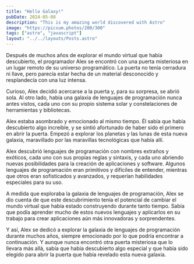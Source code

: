```yaml
---
title: "Hello Galaxy!"
pubDate: 2024-05-08
description: "This is my amazing world discovered with Astro"
image: "https://picsum.photos/200/300"
tags: ["astro", "javascript"]
layout: "../../layouts/Posts.astro"
---
```


Después de muchos años de explorar el mundo virtual que había descubierto, el programador Alex se encontró con una puerta misteriosa en un lugar remoto de su universo programático. La puerta no tenía cerradura ni llave, pero parecía estar hecha de un material desconocido y resplandecía con una luz intensa.

Curioso, Alex decidió acercarse a la puerta y, para su sorpresa, se abrió sola. Al otro lado, había una galaxia de lenguajes de programación nunca antes vistos, cada uno con su propio sistema solar y constelaciones de herramientas y bibliotecas.

Alex estaba asombrado y emocionado al mismo tiempo. Él sabía que había descubierto algo increíble, y se sintió afortunado de haber sido el primero en abrir la puerta. Empezó a explorar los planetas y las lunas de esta nueva galaxia, maravillado por las maravillas tecnológicas que había allí.

Alex descubrió lenguajes de programación con nombres extraños y exóticos, cada uno con sus propias reglas y sintaxis, y cada uno abriendo nuevas posibilidades para la creación de aplicaciones y software. Algunos lenguajes de programación eran primitivos y difíciles de entender, mientras que otros eran sofisticados y avanzados, y requerían habilidades especiales para su uso.

A medida que exploraba la galaxia de lenguajes de programación, Alex se dio cuenta de que este descubrimiento tenía el potencial de cambiar el mundo virtual que había estado construyendo durante tanto tiempo. Sabía que podía aprender mucho de estos nuevos lenguajes y aplicarlos en su trabajo para crear aplicaciones aún más innovadoras y sorprendentes.

Y así, Alex se dedicó a explorar la galaxia de lenguajes de programación durante muchos años, siempre emocionado por lo que podría encontrar a continuación. Y aunque nunca encontró otra puerta misteriosa que lo llevara más allá, sabía que había descubierto algo especial y que había sido elegido para abrir la puerta que había revelado esta nueva galaxia.